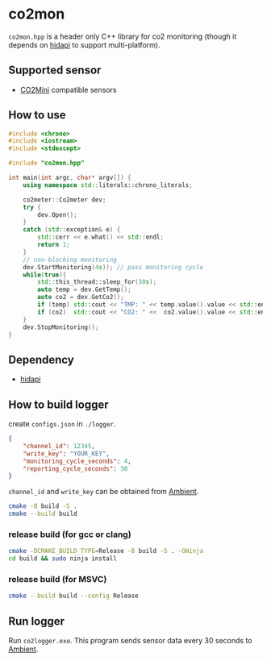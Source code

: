 # co2mon
`co2mon.hpp` is a header only C++ library for co2 monitoring (though it depends on [hidapi](https://github.com/libusb/hidapi) to support multi-platform).

## Supported sensor
- [CO2Mini](https://www.co2meter.com/products/co2mini-co2-indoor-air-quality-monitor) compatible sensors

## How to use
``` cpp
#include <chrono>
#include <iostream>
#include <stdexcept>

#include "co2mon.hpp"

int main(int argc, char* argv[]) {
    using namespace std::literals::chrono_literals;

    co2meter::Co2meter dev;
    try {
        dev.Open();
    }
    catch (std::exception& e) {
        std::cerr << e.what() << std::endl;
        return 1;
    }
    // non-blocking monitoring
    dev.StartMonitoring(4s)); // pass monitoring cycle
    while(true){
        std::this_thread::sleep_for(30s);
        auto temp = dev.GetTemp();
        auto co2 = dev.GetCo2();
        if (temp) std::cout << "TMP: " << temp.value().value << std::endl;
        if (co2)  std::cout << "CO2: " <<  co2.value().value << std::endl;
    }
    dev.StopMonitoring();
}
```

## Dependency
- [hidapi](https://github.com/libusb/hidapi)

## How to build logger
create `configs.json` in `./logger`.
``` json
{
    "channel_id": 12345,
    "write_key": "YOUR_KEY",
    "monitoring_cycle_seconds": 4,
    "reporting_cycle_seconds": 30
} 
```
`channel_id` and `write_key` can be obtained from [Ambient](https://ambidata.io/).

``` sh
cmake -B build -S .
cmake --build build
```

### release build (for gcc or clang)
``` sh
cmake -DCMAKE_BUILD_TYPE=Release -B build -S . -GNinja
cd build && sudo ninja install
```
### release build (for MSVC)
``` sh
cmake --build build --config Release
```
## Run logger
Run `co2logger.exe`.
This program sends sensor data every 30 seconds to [Ambient](https://ambidata.io/).
